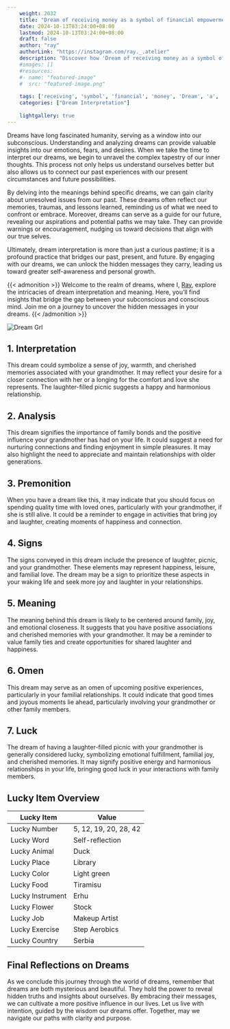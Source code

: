 ```yaml
---
    weight: 2032
    title: "Dream of receiving money as a symbol of financial empowerment."  # Assuming 'title' column exists
    date: 2024-10-13T03:24:00+08:00
    lastmod: 2024-10-13T03:24:00+08:00
    draft: false
    author: "ray"
    authorLink: "https://instagram.com/ray._.atelier"
    description: "Discover how 'Dream of receiving money as a symbol of financial empowerment.' can interpret your future and uncover its significant meanings in your life."
    #images: []
    #resources:
    #- name: "featured-image"
    #  src: "featured-image.png"
    
    tags: ['receiving', 'symbol', 'financial', 'money', 'Dream', 'a', 'as', 'of', 'empowerment.']
    categories: ["Dream Interpretation"]
    
    lightgallery: true
---
```

    
Dreams have long fascinated humanity, serving as a window into our subconscious. Understanding and analyzing dreams can provide valuable insights into our emotions, fears, and desires. When we take the time to interpret our dreams, we begin to unravel the complex tapestry of our inner thoughts. This process not only helps us understand ourselves better but also allows us to connect our past experiences with our present circumstances and future possibilities.

By delving into the meanings behind specific dreams, we can gain clarity about unresolved issues from our past. These dreams often reflect our memories, traumas, and lessons learned, reminding us of what we need to confront or embrace. Moreover, dreams can serve as a guide for our future, revealing our aspirations and potential paths we may take. They can provide warnings or encouragement, nudging us toward decisions that align with our true selves.

Ultimately, dream interpretation is more than just a curious pastime; it is a profound practice that bridges our past, present, and future. By engaging with our dreams, we can unlock the hidden messages they carry, leading us toward greater self-awareness and personal growth.

{{< admonition >}}
Welcome to the realm of dreams, where I, [Ray](https://instagram.com/ray._.atelier), explore the intricacies of dream interpretation and meaning. Here, you’ll find insights that bridge the gap between your subconscious and conscious mind. Join me on a journey to uncover the hidden messages in your dreams.
{{< /admonition >}}

![Dream Grl](https://cdn.pixabay.com/photo/2017/11/02/03/35/gothic-2910057_1280.jpg "Dream Grl")

## 1. Interpretation
 This dream could symbolize a sense of joy, warmth, and cherished memories associated with your grandmother. It may reflect your desire for a closer connection with her or a longing for the comfort and love she represents. The laughter-filled picnic suggests a happy and harmonious relationship.

## 2. Analysis
 This dream signifies the importance of family bonds and the positive influence your grandmother has had on your life. It could suggest a need for nurturing connections and finding enjoyment in simple pleasures. It may also highlight the need to appreciate and maintain relationships with older generations.

## 3. Premonition
 When you have a dream like this, it may indicate that you should focus on spending quality time with loved ones, particularly with your grandmother, if she is still alive. It could be a reminder to engage in activities that bring joy and laughter, creating moments of happiness and connection.

## 4. Signs
 The signs conveyed in this dream include the presence of laughter, picnic, and your grandmother. These elements may represent happiness, leisure, and familial love. The dream may be a sign to prioritize these aspects in your waking life and seek more joy and laughter in your relationships.

## 5. Meaning
 The meaning behind this dream is likely to be centered around family, joy, and emotional closeness. It suggests that you have positive associations and cherished memories with your grandmother. It may be a reminder to value family ties and create opportunities for shared laughter and happiness.

## 6. Omen
 This dream may serve as an omen of upcoming positive experiences, particularly in your familial relationships. It could indicate that good times and joyous moments lie ahead, particularly involving your grandmother or other family members.

## 7. Luck
 The dream of having a laughter-filled picnic with your grandmother is generally considered lucky, symbolizing emotional fulfillment, familial joy, and cherished memories. It may signify positive energy and harmonious relationships in your life, bringing good luck in your interactions with family members.

## Lucky Item Overview
| Lucky Item          | Value              |
|---------------|--------------------|
| Lucky Number        | 5, 12, 19, 20, 28, 42  |
| Lucky Word          | Self-reflection |
| Lucky Animal        | Duck |
| Lucky Place         | Library     |
| Lucky Color         | Light green     |
| Lucky Food          | Tiramisu      |
| Lucky Instrument    | Erhu |
| Lucky Flower        | Stock    |
| Lucky Job           | Makeup Artist       |
| Lucky Exercise      | Step Aerobics  |
| Lucky Country       | Serbia    |


##  Final Reflections on Dreams

As we conclude this journey through the world of dreams, remember that dreams are both mysterious and beautiful. They hold the power to reveal hidden truths and insights about ourselves. By embracing their messages, we can cultivate a more positive influence in our lives. Let us live with intention, guided by the wisdom our dreams offer. Together, may we navigate our paths with clarity and purpose.
